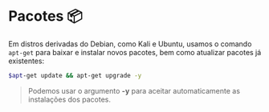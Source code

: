 # Pacotes 📦

Em distros derivadas do Debian, como Kali e Ubuntu, usamos o comando `apt-get` para baixar e instalar novos pacotes, bem como atualizar pacotes já existentes:

```bash
$apt-get update && apt-get upgrade -y
```
> Podemos usar o argumento **-y** para aceitar automaticamente as instalações dos pacotes.
